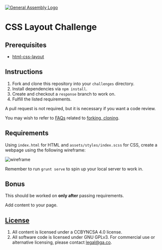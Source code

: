 [![General Assembly Logo](https://camo.githubusercontent.com/1a91b05b8f4d44b5bbfb83abac2b0996d8e26c92/687474703a2f2f692e696d6775722e636f6d2f6b6538555354712e706e67)](https://generalassemb.ly/education/web-development-immersive)

# CSS Layout Challenge

## Prerequisites

- [html-css-layout](https://git.generalassemb.ly/ga-wdi-boston/html-css-layout)

## Instructions

1. Fork and clone this repository into your `challenges` directory.
1. Install dependencies via `npm install`.
1. Create and checkout a `response` branch to work on.
1. Fulfill the listed requirements.

A pull request is not required, but it is necessary if you want a code review.

You may wish to refer to [FAQs](https://git.generalassemb.ly/ga-wdi-boston/meta/wiki/)
related to [forking,
cloning](https://git.generalassemb.ly/ga-wdi-boston/meta/wiki/ForkAndClone).

## Requirements

Using `index.html` for HTML and `assets/styles/index.scss` for CSS,
create a webpage using the following wireframe:

![wireframe](https://cloud.githubusercontent.com/assets/10408784/14149781/ce8a81d8-f673-11e5-9581-2ce80b305c7d.png)

Remember to run `grunt serve` to spin up your local server to work in.

## Bonus

This should be worked on **only after** passing requirements.

Add content to your page.

## [License](LICENSE)

1. All content is licensed under a CC­BY­NC­SA 4.0 license.
1. All software code is licensed under GNU GPLv3. For commercial use or
    alternative licensing, please contact legal@ga.co.
